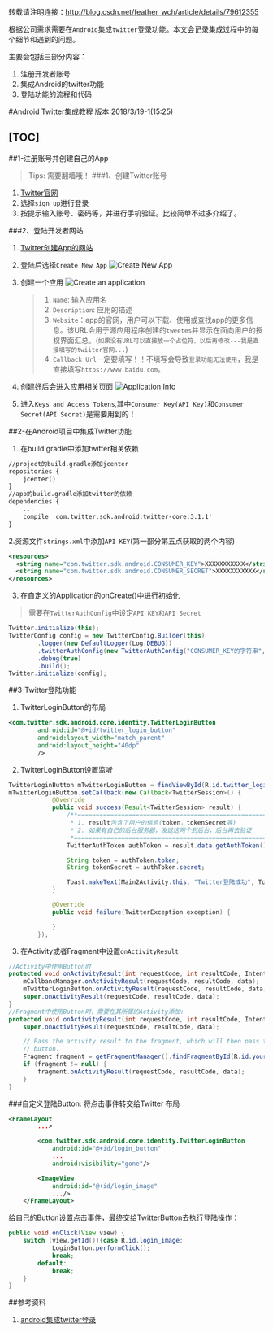 转载请注明连接：http://blog.csdn.net/feather_wch/article/details/79612355

根据公司需求需要在`Android`集成`twitter`登录功能。本文会记录集成过程中的每个细节和遇到的问题。

主要会包括三部分内容：
1. 注册开发者账号
2. 集成Android的twitter功能
3. 登陆功能的流程和代码

#Android Twitter集成教程
版本:2018/3/19-1(15:25)

[TOC]
---

##1-注册账号并创建自己的App
>Tips: 需要翻墙哦！
###1、创建Twitter账号
1. [Twitter官网](https://twitter.com)
2. 选择`sign up`进行登录
3. 按提示输入账号、密码等，并进行手机验证。比较简单不过多介绍了。

###2、登陆开发者网站
1. [Twitter创建App的网站](https://apps.twitter.com)
2. 登陆后选择`Create New App`
![Create New App](https://images2017.cnblogs.com/blog/1019373/201801/1019373-20180106191528284-1574761264.png)
3. 创建一个应用
![Create an application](https://images2017.cnblogs.com/blog/1019373/201801/1019373-20180106191619503-1336980226.png)
    >1. `Name`: 输入应用名
    >2. `Description`: 应用的描述
    >3. `Website`：app的官网，用户可以下载、使用或查找app的更多信息。该URL会用于源应用程序创建的`tweetes`并显示在面向用户的授权界面汇总。(`如果没有URL可以直接放一个占位符，以后再修改---我是直接填写的twiiter官网...`)
    >4. `Callback Url`一定要填写！！不填写会导致`登录功能无法使用`，我是直接填写`https://www.baidu.com`。

4. 创建好后会进入应用相关页面
![Application Info](https://images2017.cnblogs.com/blog/1019373/201801/1019373-20180106192254706-2136107722.png)

5. 进入`Keys and Access Tokens`,其中`Consumer Key(API Key)`和`Consumer Secret(API Secret)`是需要用到的！

##2-在Android项目中集成Twitter功能
1. 在build.gradle中添加twitter相关依赖
```xml
//project的build.gradle添加jcenter
repositories {
    jcenter()
}
//app的build.gradle添加twitter的依赖
dependencies {
    ...
    compile 'com.twitter.sdk.android:twitter-core:3.1.1'
}
```

2.资源文件`strings.xml`中添加`API KEY`(第一部分第五点获取的两个内容)
```xml
<resources>
  <string name="com.twitter.sdk.android.CONSUMER_KEY">XXXXXXXXXXX</string>
  <string name="com.twitter.sdk.android.CONSUMER_SECRET">XXXXXXXXXXX</string>
</resources>
```

3. 在自定义的Application的onCreate()中进行初始化
>需要在`TwitterAuthConfig`中设定`API KEY和API Secret`
```java
Twitter.initialize(this);
TwitterConfig config = new TwitterConfig.Builder(this)
        .logger(new DefaultLogger(Log.DEBUG))
        .twitterAuthConfig(new TwitterAuthConfig("CONSUMER_KEY的字符串", "CONSUMER_SECRET的字符串"))
        .debug(true)
        .build();
Twitter.initialize(config);
```

##3-Twitter登陆功能

1. TwitterLoginButton的布局
```xml
<com.twitter.sdk.android.core.identity.TwitterLoginButton
        android:id="@+id/twitter_login_button"
        android:layout_width="match_parent"
        android:layout_height="40dp"
        />
```

2. TwitterLoginButton设置监听
```java
TwitterLoginButton mTwitterLoginButton = findViewById(R.id.twitter_login_button);
mTwitterLoginButton.setCallback(new Callback<TwitterSession>() {
            @Override
            public void success(Result<TwitterSession> result) {
                /**====================================================
                 * 1. result包含了用户的信息(token，tokenSecret等)
                 * 2. 如果有自己的后台服务器，发送这两个到后台，后台再去验证
                 *=====================================================*/
                TwitterAuthToken authToken = result.data.getAuthToken();

                String token = authToken.token;
                String tokenSecret = authToken.secret;

                Toast.makeText(Main2Activity.this, "Twitter登陆成功", Toast.LENGTH_SHORT).show();
            }

            @Override
            public void failure(TwitterException exception) {

            }
        });
```

3. 在Activity或者Fragment中设置`onActivityResult`
```java
//Activity中使用Button时
protected void onActivityResult(int requestCode, int resultCode, Intent data) {
    mCallbancManager.onActivityResult(requestCode, resultCode, data);
    mTwitterLoginButton.onActivityResult(requestCode, resultCode, data);
    super.onActivityResult(requestCode, resultCode, data);
}
//Fragment中使用Button时，需要在其所属的Activity添加:
protected void onActivityResult(int requestCode, int resultCode, Intent data) {
    super.onActivityResult(requestCode, resultCode, data);

    // Pass the activity result to the fragment, which will then pass the result to the login
    // button.
    Fragment fragment = getFragmentManager().findFragmentById(R.id.your_fragment_id);
    if (fragment != null) {
        fragment.onActivityResult(requestCode, resultCode, data);
    }
}
```

###自定义登陆Button: 将点击事件转交给Twitter
布局
```xml
<FrameLayout
        ...>

        <com.twitter.sdk.android.core.identity.TwitterLoginButton
            android:id="@+id/login_button"
            ...
            android:visibility="gone"/>

        <ImageView
            android:id="@+id/login_image"
            .../>
    </FrameLayout>
```
给自己的Button设置点击事件，最终交给TwitterButton去执行登陆操作：
```java
public void onClick(View view) {
    switch (view.getId()){case R.id.login_image:
            LoginButton.performClick();
            break;
        default:
            break;
    }
}
```
##参考资料
1. [android集成twitter登录](http://www.cnblogs.com/tangZH/p/8206569.html)
